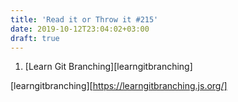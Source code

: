 ```yaml
---
title: 'Read it or Throw it #215'
date: 2019-10-12T23:04:02+03:00
draft: true
---
```


1. [Learn Git Branching][learngitbranching]

[learngitbranching][https://learngitbranching.js.org/]
